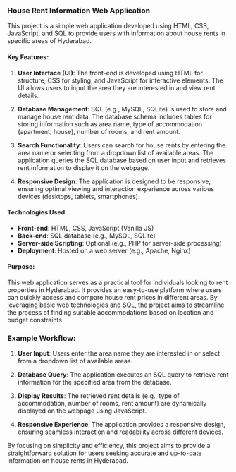 ### House Rent Information Web Application

This project is a simple web application developed using HTML, CSS, JavaScript, and SQL to provide users with information about house rents in specific areas of Hyderabad.

#### Key Features:
1. **User Interface (UI)**: The front-end is developed using HTML for structure, CSS for styling, and JavaScript for interactive elements. The UI allows users to input the area they are interested in and view rent details.

2. **Database Management**: SQL (e.g., MySQL, SQLite) is used to store and manage house rent data. The database schema includes tables for storing information such as area name, type of accommodation (apartment, house), number of rooms, and rent amount.

3. **Search Functionality**: Users can search for house rents by entering the area name or selecting from a dropdown list of available areas. The application queries the SQL database based on user input and retrieves rent information to display it on the webpage.

4. **Responsive Design**: The application is designed to be responsive, ensuring optimal viewing and interaction experience across various devices (desktops, tablets, smartphones).

#### Technologies Used:
- **Front-end**: HTML, CSS, JavaScript (Vanilla JS)
- **Back-end**: SQL database (e.g., MySQL, SQLite)
- **Server-side Scripting**: Optional (e.g., PHP for server-side processing)
- **Deployment**: Hosted on a web server (e.g., Apache, Nginx)

#### Purpose:
This web application serves as a practical tool for individuals looking to rent properties in Hyderabad. It provides an easy-to-use platform where users can quickly access and compare house rent prices in different areas. By leveraging basic web technologies and SQL, the project aims to streamline the process of finding suitable accommodations based on location and budget constraints.

### Example Workflow:
1. **User Input**: Users enter the area name they are interested in or select from a dropdown list of available areas.
   
2. **Database Query**: The application executes an SQL query to retrieve rent information for the specified area from the database.

3. **Display Results**: The retrieved rent details (e.g., type of accommodation, number of rooms, rent amount) are dynamically displayed on the webpage using JavaScript.

4. **Responsive Experience**: The application provides a responsive design, ensuring seamless interaction and readability across different devices.

By focusing on simplicity and efficiency, this project aims to provide a straightforward solution for users seeking accurate and up-to-date information on house rents in Hyderabad.
